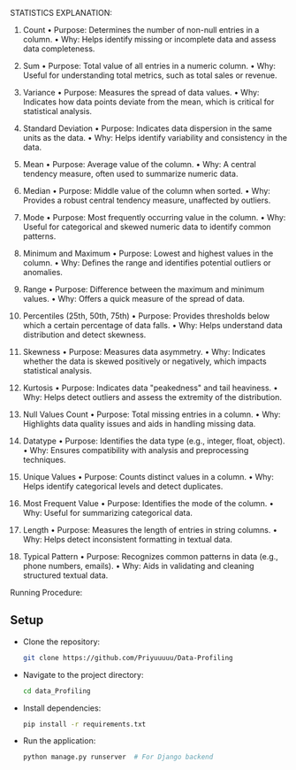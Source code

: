 STATISTICS EXPLANATION:

1. Count
•	Purpose: Determines the number of non-null entries in a column.
•	Why: Helps identify missing or incomplete data and assess data completeness.

2. Sum
•	Purpose: Total value of all entries in a numeric column.
•	Why: Useful for understanding total metrics, such as total sales or revenue.

3. Variance
•	Purpose: Measures the spread of data values.
•	Why: Indicates how data points deviate from the mean, which is critical for statistical analysis.

4. Standard Deviation
•	Purpose: Indicates data dispersion in the same units as the data.
•	Why: Helps identify variability and consistency in the data.

5. Mean
•	Purpose: Average value of the column.
•	Why: A central tendency measure, often used to summarize numeric data.

6. Median
•	Purpose: Middle value of the column when sorted.
•	Why: Provides a robust central tendency measure, unaffected by outliers.

7. Mode
•	Purpose: Most frequently occurring value in the column.
•	Why: Useful for categorical and skewed numeric data to identify common patterns.

8. Minimum and Maximum
•	Purpose: Lowest and highest values in the column.
•	Why: Defines the range and identifies potential outliers or anomalies.

9. Range
•	Purpose: Difference between the maximum and minimum values.
•	Why: Offers a quick measure of the spread of data.

18. Percentiles (25th, 50th, 75th)
•	Purpose: Provides thresholds below which a certain percentage of data falls.
•	Why: Helps understand data distribution and detect skewness.

10. Skewness
•	Purpose: Measures data asymmetry.
•	Why: Indicates whether the data is skewed positively or negatively, which impacts statistical analysis.

11. Kurtosis
•	Purpose: Indicates data "peakedness" and tail heaviness.
•	Why: Helps detect outliers and assess the extremity of the distribution.

12. Null Values Count
•	Purpose: Total missing entries in a column.
•	Why: Highlights data quality issues and aids in handling missing data.

13. Datatype
•	Purpose: Identifies the data type (e.g., integer, float, object).
•	Why: Ensures compatibility with analysis and preprocessing techniques.

14. Unique Values
•	Purpose: Counts distinct values in a column.
•	Why: Helps identify categorical levels and detect duplicates.

15. Most Frequent Value
•	Purpose: Identifies the mode of the column.
•	Why: Useful for summarizing categorical data.

16. Length
•	Purpose: Measures the length of entries in string columns.
•	Why: Helps detect inconsistent formatting in textual data.

33. Typical Pattern
•	Purpose: Recognizes common patterns in data (e.g., phone numbers, emails).
•	Why: Aids in validating and cleaning structured textual data.

Running Procedure:

## Setup

- Clone the repository:
  ```bash
  git clone https://github.com/Priyuuuuu/Data-Profiling
  ```

- Navigate to the project directory:
  ```bash
  cd data_Profiling
  ```

- Install dependencies:
  ```bash
  pip install -r requirements.txt

  ```

- Run the application:
  ```bash
  python manage.py runserver  # For Django backend
    
  ```




